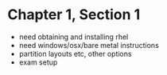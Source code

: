 # Chapter 1, Section 1

- need obtaining and installing rhel
- need windows/osx/bare metal instructions
- partition layouts etc, other options
- exam setup
